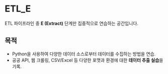 # ETL_E

ETL 파이프라인 중 **E (Extract)** 단계만 집중적으로 연습하는 공간입니다.

##  목적

- Python을 사용하여 다양한 데이터 소스로부터 데이터를 수집하는 방법을 연습.
- 공공 API, 웹 크롤링, CSV/Excel 등 다양한 포맷과 환경에 대한 **데이터 추출 실습**을 기록.

